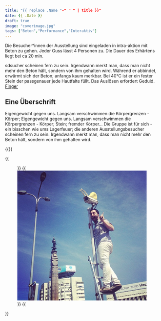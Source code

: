 ```yaml
---
title: "{{ replace .Name "-" " " | title }}"
date: {{ .Date }}
draft: true
image: "coverimage.jpg"
tags: ["Beton","Performance","Interaktiv"]
---
```


Die Besucher*innen der Ausstellung sind eingeladen in intra-aktion mit Beton zu gehen. Jeder Guss lässt 4 Personen zu. Die Dauer des Erhärtens liegt bei ca 20 min.

sdsucher scheinen fern zu sein. Irgendwann merkt man, dass man nicht mehr den Beton hält, sondern von ihm gehalten wird. Während er abbindet, erwärmt sich der Beton; anfangs kaum merkbar. Bei 40°C ist er ein fester Stein der passgenauer jede Hautfalte füllt. Das Auslösen erfordert Geduld. [Finger](https://www.google.at)

## Eine Überschrift

Eigengewicht gegen uns. Langsam verschwimmen die Körpergrenzen - Körper; Eigengewicht gegen uns. Langsam verschwimmen die Körpergrenzen - Körper; Stein; fremder Körper… Die Gruppe ist für sich - ein bisschen wie ums Lagerfeuer; die anderen Ausstellungsbesucher scheinen fern zu sein. Irgendwann merkt man, dass man nicht mehr den Beton hält, sondern von ihm gehalten wird.

{{<space>}}

{{<figure figcaption="caption text" >}}
  {{<img src="coverimage.jpg" alt="alt text" >}}
{{</figure >}}